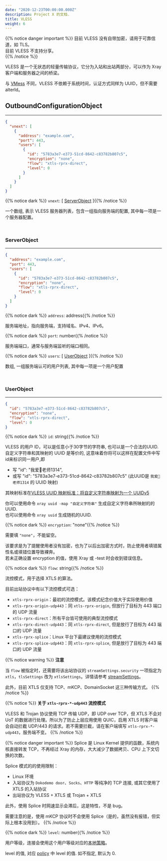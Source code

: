 ```yaml
---
date: "2020-12-23T00:00:00.000Z"
description: Project X 的文档.
title: VLESS
weight: 6
---
```


{{% notice danger important %}}
目前 VLESS 没有自带加密，请用于可靠信道，如 TLS。</br>
目前 VLESS 不支持分享。</br>
{{% /notice %}}

VLESS 是一个无状态的轻量传输协议，它分为入站和出站两部分，可以作为 Xray 客户端和服务器之间的桥梁。

与 [VMess](../vmess) 不同，VLESS 不依赖于系统时间，认证方式同样为 UUID，但不需要 alterId。

## OutboundConfigurationObject

---

```json
{
  "vnext": [
    {
      "address": "example.com",
      "port": 443,
      "users": [
        {
          "id": "5783a3e7-e373-51cd-8642-c83782b807c5",
          "encryption": "none",
          "flow": "xtls-rprx-direct",
          "level": 0
        }
      ]
    }
  ]
}
```

{{% notice dark %}} `vnext`: \[ [ServerObject](#serverobject) \]{{% /notice %}}

一个数组, 表示 VLESS 服务器列表，包含一组指向服务端的配置, 其中每一项是一个服务器配置。

<br />

### ServerObject

---

```json
{
  "address": "example.com",
  "port": 443,
  "users": [
    {
      "id": "5783a3e7-e373-51cd-8642-c83782b807c5",
      "encryption": "none",
      "flow": "xtls-rprx-direct",
      "level": 0
    }
  ]
}
```

{{% notice dark %}} `address`: address{{% /notice %}}

服务端地址，指向服务端，支持域名、IPv4、IPv6。

{{% notice dark %}} `port`: number{{% /notice %}}

服务端端口，通常与服务端监听的端口相同。

{{% notice dark %}} `users`: \[ [UserObject](#userobject) \]{{% /notice %}}

数组, 一组服务端认可的用户列表, 其中每一项是一个用户配置

<br />

### UserObject

---

```json
{
  "id": "5783a3e7-e373-51cd-8642-c83782b807c5",
  "encryption": "none",
  "flow": "xtls-rprx-direct",
  "level": 0
}
```

{{% notice dark %}} `id`: string{{% /notice %}}

VLESS 的用户 ID，可以是任意小于30字节的字符串, 也可以是一个合法的UUID. </br>
自定义字符串和其映射的 UUID 是等价的, 这意味着你将可以这样在配置文件中写id来标识同一用户,即
  - 写    "id": "我爱🍉老师1314",
  - 或写    "id": "5783a3e7-e373-51cd-8642-c83782b807c5" (此UUID是 `我爱🍉老师1314` 的 UUID 映射)  
 
其映射标准在[VLESS UUID 映射标准：将自定义字符串映射为一个 UUIDv5](https://github.com/XTLS/Xray-core/issues/158)

你可以使用命令 `xray uuid -map "自定义字符串"` 生成自定义字符串所映射的的 UUID.</br> 
也可以使用命令 `xray uuid` 生成随机的UUID. 

{{% notice dark %}} `encryption`: "none"{{% /notice %}}

需要填 `"none"`，不能留空。

该要求是为了提醒使用者没有加密，也为了以后出加密方式时，防止使用者填错属性名或填错位置导致裸奔。</br>
若未正确设置 encryption 的值，使用 Xray 或 -test 时会收到错误信息。

{{% notice dark %}} `flow`: string{{% /notice %}}

流控模式，用于选择 XTLS 的算法。

目前出站协议中有以下流控模式可选：

- `xtls-rprx-origin`：最初的流控模式。该模式纪念价值大于实际使用价值
- `xtls-rprx-origin-udp443`：同 `xtls-rprx-origin`, 但放行了目标为 443 端口的 UDP 流量
- `xtls-rprx-direct`：所有平台皆可使用的典型流控模式
- `xtls-rprx-direct-udp443`：同 `xtls-rprx-direct`, 但是放行了目标为 443 端口的 UDP 流量
- `xtls-rprx-splice`：Linux 平台下最建议使用的流控模式
- `xtls-rprx-splice-udp443`：同 `xtls-rprx-splice`, 但是放行了目标为 443 端口的 UDP 流量

{{% notice warning %}}
**注意**

当 `flow` 被指定时，还需要将该出站协议的 `streamSettings.security` 一项指定为 `xtls`，`tlsSettings` 改为 `xtlsSettings`。详情请参考 [streamSettings](../../base/transport#streamsettingsobject)。

此外，目前 XTLS 仅支持 TCP、mKCP、DomainSocket 这三种传输方式。
{{% /notice %}}

{{% notice %}}
**关于 `xtls-rprx-*-udp443` 流控模式**

VLESS 和 Trojan 协议使用 TCP 传输 UDP，即 UDP over TCP，但 XTLS 不会对 UoT 的数据进行处理。所以为了防止上层应用使用 QUIC，启用 XTLS 时客户端会自动拦截 UDP/443 的请求。若不需要拦截，请在客户端填写 `xtls-rprx-*-udp443`，服务端不变。
{{% /notice %}}

{{% notice danger important %}}
Splice 是 Linux Kernel 提供的函数，系统内核直接转发 TCP，不再经过 Xray 的内存，大大减少了数据拷贝、CPU 上下文切换的次数。

Splice 模式的的使用限制：

- Linux 环境
- 入站协议为 `Dokodemo door`、`Socks`、`HTTP` 等纯净的 TCP 连接, 或其它使用了 XTLS 的入站协议
- 出站协议为 VLESS + XTLS 或 Trojan + XTLS

此外，使用 Splice 时网速显示会滞后，这是特性，不是 bug。

需要注意的是，使用 mKCP 协议时不会使用 Splice（是的，虽然没有报错，但实际上根本没用到）。
{{% /notice %}}

{{% notice dark %}} `level`: number{{% /notice %}}

用户等级，连接会使用这个用户等级对应的[本地策略](../../base/policy#levelpolicyobject)。

level 的值, 对应 [policy](../../base/policy#policyobject) 中 level 的值. 如不指定, 默认为 0.

<br />